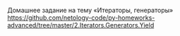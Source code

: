 Домашнее задание на тему «Итераторы, генераторы» https://github.com/netology-code/py-homeworks-advanced/tree/master/2.Iterators.Generators.Yield
